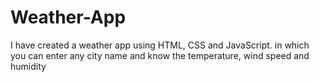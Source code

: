 # Weather-App
I have created a weather app using HTML, CSS and JavaScript. in which you can enter any city name and know the temperature, wind speed and humidity
